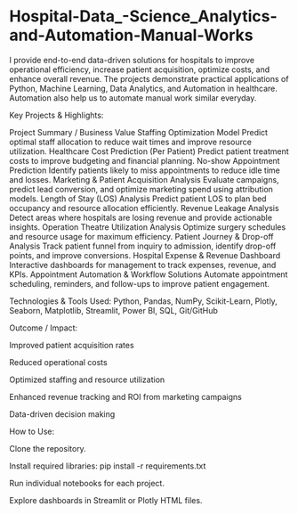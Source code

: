 # Hospital-Data_-Science_Analytics-and-Automation-Manual-Works
I provide end-to-end data-driven solutions for hospitals to improve operational efficiency, increase patient acquisition, optimize costs, and enhance overall revenue. The projects demonstrate practical applications of Python, Machine Learning, Data Analytics, and Automation in healthcare. Automation also help us to automate manual work similar everyday. 

Key Projects & Highlights:

Project	Summary / Business Value
Staffing Optimization Model	Predict optimal staff allocation to reduce wait times and improve resource utilization.
Healthcare Cost Prediction (Per Patient)	Predict patient treatment costs to improve budgeting and financial planning.
No-show Appointment Prediction	Identify patients likely to miss appointments to reduce idle time and losses.
Marketing & Patient Acquisition Analysis	Evaluate campaigns, predict lead conversion, and optimize marketing spend using attribution models.
Length of Stay (LOS) Analysis	Predict patient LOS to plan bed occupancy and resource allocation efficiently.
Revenue Leakage Analysis	Detect areas where hospitals are losing revenue and provide actionable insights.
Operation Theatre Utilization Analysis	Optimize surgery schedules and resource usage for maximum efficiency.
Patient Journey & Drop-off Analysis	Track patient funnel from inquiry to admission, identify drop-off points, and improve conversions.
Hospital Expense & Revenue Dashboard	Interactive dashboards for management to track expenses, revenue, and KPIs.
Appointment Automation & Workflow Solutions	Automate appointment scheduling, reminders, and follow-ups to improve patient engagement.

Technologies & Tools Used:
Python, Pandas, NumPy, Scikit-Learn, Plotly, Seaborn, Matplotlib, Streamlit, Power BI, SQL, Git/GitHub

Outcome / Impact:

Improved patient acquisition rates

Reduced operational costs

Optimized staffing and resource utilization

Enhanced revenue tracking and ROI from marketing campaigns

Data-driven decision making

How to Use:

Clone the repository.

Install required libraries: pip install -r requirements.txt

Run individual notebooks for each project.

Explore dashboards in Streamlit or Plotly HTML files.
 

